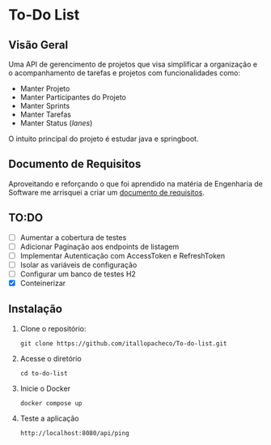 # To-Do List
## Visão Geral
 Uma API de gerencimento de projetos que visa simplificar a organização e o acompanhamento de tarefas e projetos com funcionalidades como:
 
- Manter Projeto
- Manter Participantes do Projeto
- Manter Sprints
- Manter Tarefas
- Manter Status (*lanes*)

O intuito principal do projeto é estudar java e springboot.
## Documento de Requisitos

Aproveitando e reforçando o que foi aprendido na matéria de Engenharia de Software me arrisquei a criar um [documento de requisitos](https://docs.google.com/document/d/1WkRMbIov44BUu5Hdrc_sfs9cDKm2S-_mAXnKg2RI9HM/edit?usp=sharing).

## TO:DO

 - [ ] Aumentar a cobertura de testes
 - [ ] Adicionar Paginação aos endpoints de listagem
 - [ ] Implementar Autenticação com AccessToken e RefreshToken
 - [ ] Isolar as variáveis de configuração
 - [ ] Configurar um banco de testes H2 
 - [x] Conteinerizar

## Instalação

1. Clone o repositório:


    `git clone https://github.com/itallopacheco/To-do-list.git`

	
2. Acesse o diretório 



    `cd to-do-list`


3. Inicie o Docker



    `docker compose up`

4. Teste a aplicação



    `http://localhost:8080/api/ping`


